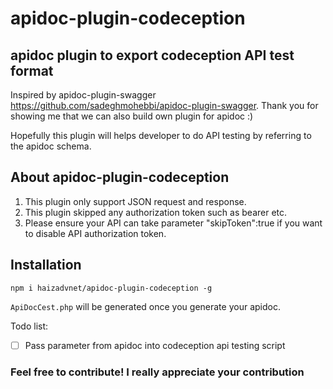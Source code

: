 # apidoc-plugin-codeception
## apidoc plugin to export codeception API test format

Inspired by apidoc-plugin-swagger
https://github.com/sadeghmohebbi/apidoc-plugin-swagger. Thank you for showing me that we can also build own plugin for apidoc :)


Hopefully this plugin will helps developer to do API testing by referring to the apidoc schema.

## About apidoc-plugin-codeception

1. This plugin only support JSON request and response.
2. This plugin skipped any authorization token such as bearer etc.
3. Please ensure your API can take parameter "skipToken":true if you want to disable API authorization token.

## Installation
```
npm i haizadvnet/apidoc-plugin-codeception -g
```

```ApiDocCest.php``` will be generated once you generate your apidoc.

Todo list:
- [ ] Pass parameter from apidoc into codeception api testing script

### Feel free to contribute! I really appreciate your contribution
